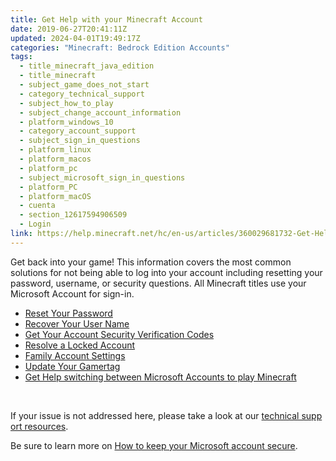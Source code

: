 ```yaml
---
title: Get Help with your Minecraft Account
date: 2019-06-27T20:41:11Z
updated: 2024-04-01T19:49:17Z
categories: "Minecraft: Bedrock Edition Accounts"
tags:
  - title_minecraft_java_edition
  - title_minecraft
  - subject_game_does_not_start
  - category_technical_support
  - subject_how_to_play
  - subject_change_account_information
  - platform_windows_10
  - category_account_support
  - subject_sign_in_questions
  - platform_linux
  - platform_macos
  - platform_pc
  - subject_microsoft_sign_in_questions
  - platform_PC
  - platform_macOS
  - cuenta
  - section_12617594906509
  - Login
link: https://help.minecraft.net/hc/en-us/articles/360029681732-Get-Help-with-your-Minecraft-Account
---
```


Get back into your game! This information covers the most common solutions for not being able to log into your account including resetting your password, username, or security questions. All Minecraft titles use your Microsoft Account for sign-in.

- [Reset Your Password](https://support.microsoft.com/home/contact?linkquery=Help%20me%20sign%20in%20to%20my%20Microsoft%20account)
- [Recover Your User Name](https://support.microsoft.com/en-us/account-billing/you-forgot-your-microsoft-account-username-b2049472-3b8f-27d3-61c6-67a668453f4c)
- [Get Your Account Security Verification Codes](https://support.microsoft.com/en-us/account-billing/microsoft-account-security-info-verification-codes-bf2505ca-cae5-c5b4-77d1-69d3343a5452)
- [Resolve a Locked Account](https://support.microsoft.com/en-us/account-billing/account-has-been-locked-805e8b0d-4141-29b2-7b65-df6ff6c9ce27)
- [Family Account Settings](https://support.microsoft.com/en-us/account-billing/getting-started-with-microsoft-family-safety-b6280c9d-38d7-82ff-0e4f-a6cb7e659344)
- [Update Your Gamertag](https://support.xbox.com/en-US/help/account-profile/profile/change-xbox-live-gamertag)
- [Get Help switching between Microsoft Accounts to play Minecraft](../Minecraft-Java-Edition-Accounts/Get-Help-switching-between-Microsoft-Accounts-to-play-Minecraft.md)

 

If your issue is not addressed here, please take a look at our [technical support resources](../Minecraft-Java-Edition-Technical/Minecraft-Java-Edition-Troubleshooting.md). 

Be sure to learn more on [How to keep your Microsoft account secure](https://support.microsoft.com/en-us/account-billing/how-to-help-keep-your-microsoft-account-safe-and-secure-628538c2-7006-33bb-5ef4-c917657362b9).
